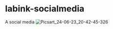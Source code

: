# labink-socialmedia
A social media
![Picsart_24-06-23_20-42-45-326](https://github.com/adryantaborda/labink-socialmedia/assets/134542977/4782b976-d6d8-4301-9839-6bb6a0f78383)

